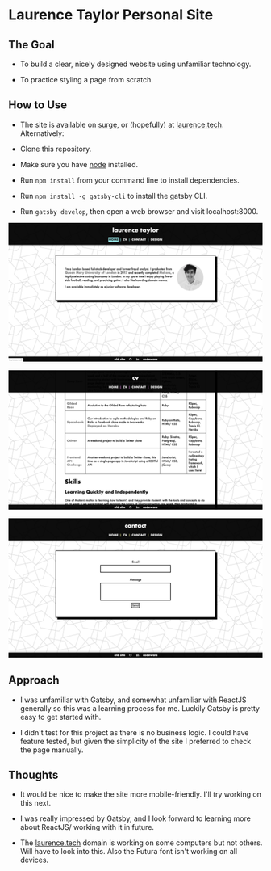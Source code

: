 # Laurence Taylor Personal Site

## The Goal

* To build a clear, nicely designed website using unfamiliar technology.

* To practice styling a page from scratch.

## How to Use

* The site is available on [surge](http://wary-farm.surge.sh/), or (hopefully) at [laurence.tech](http://laurence.tech/). Alternatively:

* Clone this repository.

* Make sure you have [node](https://nodejs.org/en/download/) installed.

* Run `npm install` from your command line to install dependencies.

* Run `npm install -g gatsby-cli` to install the gatsby CLI.

* Run `gatsby develop`, then open a web browser and visit localhost:8000.

![index screenshot](src/imgs/screenshot-1.png)


![cv screenshot](src/imgs/screenshot-2.png)


![contact screenshot](src/imgs/screenshot-3.png)

## Approach

* I was unfamiliar with Gatsby, and somewhat unfamiliar with ReactJS generally so this was a learning process for me. Luckily Gatsby is pretty easy to get started with.

* I didn't test for this project as there is no business logic. I could have feature tested, but given the simplicity of the site I preferred to check the page manually.

## Thoughts

* It would be nice to make the site more mobile-friendly. I'll try working on this next.

* I was really impressed by Gatsby, and I look forward to learning more about ReactJS/ working with it in future.

* The [laurence.tech](http://laurence.tech/) domain is working on some computers but not others. Will have to look into this. Also the Futura font isn't working on all devices.
